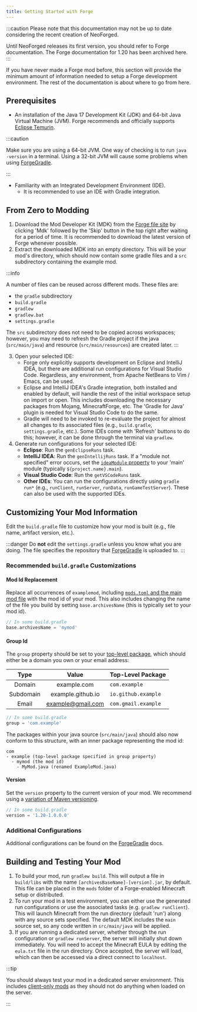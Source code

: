 ```yaml
---
title: Getting Started with Forge
---
```


:::caution
Please note that this documentation may not be up to date considering the recent creation of NeoForged.

Until NeoForged releases its first version, you should refer to Forge documentation. The Forge documentation for 1.20 has been archived here.
:::

If you have never made a Forge mod before, this section will provide the minimum amount of information needed to setup a Forge development environment. The rest of the documentation is about where to go from here.

## Prerequisites

- An installation of the Java 17 Development Kit (JDK) and 64-bit Java Virtual Machine (JVM). Forge recommends and officially supports [Eclipse Temurin][jdk].

:::caution

Make sure you are using a 64-bit JVM. One way of checking is to run `java -version` in a terminal. Using a 32-bit JVM will cause some problems when using [ForgeGradle].

:::

- Familiarity with an Integrated Development Environment (IDE).
  - It is recommended to use an IDE with Gradle integration.

## From Zero to Modding

1. Download the Mod Developer Kit (MDK) from the [Forge file site][files] by clicking 'Mdk' followed by the 'Skip' button in the top right after waiting for a period of time. It is recommended to download the latest version of Forge whenever possible.
2. Extract the downloaded MDK into an empty directory. This will be your mod's directory, which should now contain some gradle files and a `src` subdirectory containing the example mod.

:::info

A number of files can be reused across different mods. These files are:

- the `gradle` subdirectory
- `build.gradle`
- `gradlew`
- `gradlew.bat`
- `settings.gradle`

The `src` subdirectory does not need to be copied across workspaces; however, you may need to refresh the Gradle project if the java (`src/main/java`) and resource (`src/main/resources`) are created later.
:::

3. Open your selected IDE:
   - Forge only explicitly supports development on Eclipse and IntelliJ IDEA, but there are additional run configurations for Visual Studio Code. Regardless, any environment, from Apache NetBeans to Vim / Emacs, can be used.
   - Eclipse and IntelliJ IDEA's Gradle integration, both installed and enabled by default, will handle the rest of the initial workspace setup on import or open. This includes downloading the necessary packages from Mojang, MinecraftForge, etc. The 'Gradle for Java' plugin is needed for Visual Studio Code to do the same.
   - Gradle will need to be invoked to re-evaluate the project for almost all changes to its associated files (e.g., `build.gradle`, `settings.gradle`, etc.). Some IDEs come with 'Refresh' buttons to do this; however, it can be done through the terminal via `gradlew`.
4. Generate run configurations for your selected IDE:
   - **Eclipse**: Run the `genEclipseRuns` task.
   - **IntelliJ IDEA**: Run the `genIntellijRuns` task. If a "module not specified" error occurs, set the [`ideaModule` property][config] to your 'main' module (typically `${project.name}.main`).
   - **Visual Studio Code**: Run the `getVSCodeRuns` task.
   - **Other IDEs**: You can run the configurations directly using `gradle run*` (e.g., `runClient`, `runServer`, `runData`, `runGameTestServer`). These can also be used with the supported IDEs.

## Customizing Your Mod Information

Edit the `build.gradle` file to customize how your mod is built (e.g., file name, artifact version, etc.).

:::danger
Do **not** edit the `settings.gradle` unless you know what you are doing. The file specifies the repository that [ForgeGradle] is uploaded to.
:::

### Recommended `build.gradle` Customizations

#### Mod Id Replacement

Replace all occurrences of `examplemod`, including [`mods.toml` and the main mod file][modfiles] with the mod id of your mod. This also includes changing the name of the file you build by setting `base.archivesName` (this is typically set to your mod id).

```gradle
// In some build.gradle
base.archivesName = 'mymod'
```

#### Group Id

The `group` property should be set to your [top-level package][packaging], which should either be a domain you own or your email address:

|   Type    |       Value       | Top-Level Package   |
| :-------: | :---------------: | :------------------ |
|  Domain   |    example.com    | `com.example`       |
| Subdomain | example.github.io | `io.github.example` |
|   Email   | example@gmail.com | `com.gmail.example` |

```gradle
// In some build.gradle
group = 'com.example'
```

The packages within your java source (`src/main/java`) should also now conform to this structure, with an inner package representing the mod id:

```text
com
- example (top-level package specified in group property)
  - mymod (the mod id)
    - MyMod.java (renamed ExampleMod.java)
```

#### Version

Set the `version` property to the current version of your mod. We recommend using a [variation of Maven versioning][mvnver].

```gradle
// In some build.gradle
version = '1.20-1.0.0.0'
```

### Additional Configurations

Additional configurations can be found on the [ForgeGradle] docs.

## Building and Testing Your Mod

1. To build your mod, run `gradlew build`. This will output a file in `build/libs` with the name `[archivesBaseName]-[version].jar`, by default. This file can be placed in the `mods` folder of a Forge-enabled Minecraft setup or distributed.
1. To run your mod in a test environment, you can either use the generated run configurations or use the associated tasks (e.g. `gradlew runClient`). This will launch Minecraft from the run directory (default 'run') along with any source sets specified. The default MDK includes the `main` source set, so any code written in `src/main/java` will be applied.
1. If you are running a dedicated server, whether through the run configuration or `gradlew runServer`, the server will initially shut down immediately. You will need to accept the Minecraft EULA by editing the `eula.txt` file in the run directory. Once accepted, the server will load, which can then be accessed via a direct connect to `localhost`.

:::tip

You should always test your mod in a dedicated server environment. This includes [client-only mods][client] as they should not do anything when loaded on the server.

:::

[jdk]: https://adoptium.net/temurin/releases?version=17 "Eclipse Temurin 17 Prebuilt Binaries"
[ForgeGradle]: https://docs.neoforged.net/neogradle/docs/
[files]: https://files.minecraftforge.net "Forge Files distribution site"
[config]: https://docs.neoforged.net/neogradle/docs/configuration/runs
[modfiles]: ./modfiles.md
[packaging]: ./structuring.md#packaging
[mvnver]: ./versioning.md
[client]: ../concepts/sides.md#writing-one-sided-mods
